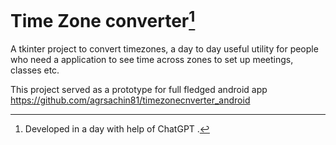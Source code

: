 # Time Zone converter[^1]

A tkinter project to convert timezones, a day to day useful utility for people who need a application to see time across zones to set up meetings, classes etc.


This project served as a prototype for full fledged android app https://github.com/agrsachin81/timezonecnverter_android



[^1]: Developed in a day with help of ChatGPT .
